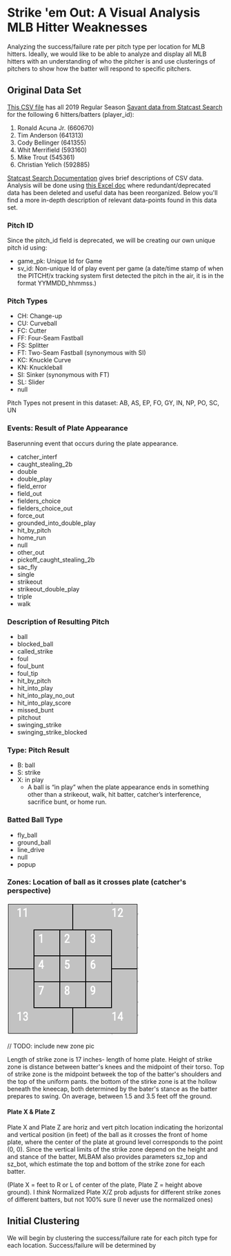 # Strike 'em Out: A Visual Analysis MLB Hitter Weaknesses

Analyzing the success/failure rate per pitch type per location for MLB hitters. 
Ideally, we would like to be able to analyze and display all MLB hitters with an understanding of who the pitcher is and use clusterings of pitchers to show how the batter will respond to specific pitchers.

## Original Data Set
[This CSV file](https://github.com/CamilaCamacho/hitter_analysis/blob/master/savant_data_6_pitchers.csv) has all 2019 Regular Season [Savant data from Statcast Search](https://baseballsavant.mlb.com/statcast_search?hfPT=&hfAB=&hfBBT=&hfPR=&hfZ=&stadium=&hfBBL=&hfNewZones=&hfGT=R%7C&hfC=&hfSea=2019%7C&hfSit=&player_type=pitcher&hfOuts=&opponent=&pitcher_throws=&batter_stands=&hfSA=&game_date_gt=&game_date_lt=&hfInfield=&team=&position=&hfOutfield=&hfRO=&home_road=&batters_lookup%5B%5D=660670&batters_lookup%5B%5D=641313&batters_lookup%5B%5D=641355&batters_lookup%5B%5D=593160&batters_lookup%5B%5D=545361&batters_lookup%5B%5D=592885&hfFlag=&hfPull=&metric_1=&hfInn=&min_pitches=0&min_results=0&group_by=name&sort_col=pitches&player_event_sort=h_launch_speed&sort_order=desc&min_pas=0#results) for the following 6 hitters/batters (player_id): 
1. Ronald Acuna Jr. (660670)
2. Tim Anderson (641313)
3. Cody Bellinger (641355)
4. Whit Merrifield (593160)
5. Mike Trout (545361)
6. Christian Yelich (592885)

[Statcast Search Documentation](https://baseballsavant.mlb.com/csv-docs#events) gives brief descriptions of CSV data. Analysis will be done using [this Excel doc](https://github.com/CamilaCamacho/hitter_analysis/blob/master/savant_data_analysis_6_pitchers.xlsx) where redundant/deprecated data has been deleted and useful data has been reorganized. Below you'll find a more in-depth description of relevant data-points found in this data set.

### Pitch ID
Since the pitch_id field is deprecated, we will be creating our own unique pitch id using:
* game_pk: Unique Id for Game
* sv_id: Non-unique Id of play event per game (a date/time stamp of when the PITCHf/x tracking system first detected the pitch in the air, it is in the format YYMMDD_hhmmss.)

### Pitch Types
* CH: Change-up
* CU: Curveball
* FC: Cutter
* FF: Four-Seam Fastball
* FS: Splitter
* FT: Two-Seam Fastball (synonymous with SI)
* KC: Knuckle Curve
* KN: Knuckleball
* SI: Sinker (synonymous with FT)
* SL: Slider 
* null

Pitch Types not present in this dataset: AB, AS, EP, FO, GY, IN, NP, PO, SC, UN

### Events: Result of Plate Appearance
Baserunning event that occurs during the plate appearance. 
* catcher_interf
* caught_stealing_2b
* double
* double_play
* field_error
* field_out
* fielders_choice 
* fielders_choice_out
* force_out
* grounded_into_double_play
* hit_by_pitch
* home_run
* null
* other_out
* pickoff_caught_stealing_2b
* sac_fly
* single
* strikeout
* strikeout_double_play
* triple
* walk

### Description of Resulting Pitch 
* ball
* blocked_ball
* called_strike
* foul
* foul_bunt
* foul_tip
* hit_by_pitch
* hit_into_play
* hit_into_play_no_out
* hit_into_play_score
* missed_bunt
* pitchout
* swinging_strike
* swinging_strike_blocked

### Type: Pitch Result 
* B: ball
* S: strike
* X: in play
  * A ball is “in play” when the plate appearance ends in something other than a strikeout, walk, hit batter, catcher’s interference, sacrifice bunt, or home run. 

### Batted Ball Type
* fly_ball
* ground_ball
* line_drive
* null
* popup

### Zones: Location of ball as it crosses plate (catcher's perspective)
![Gameday Zones](https://github.com/CamilaCamacho/hitter_analysis/blob/master/screenshots/gameday-zones.png)

// TODO: include new zone pic

Length of strike zone is 17 inches- length of home plate.
Height of strike zone is distance between batter's knees and the midpoint of their torso. Top of strike zone is the midpoint betweek the top of the batter's shoulders and the top of the uniform pants. 
the bottom of the stirke zone is at the hollow beneath the kneecap, both determined by the bater's stance as the batter prepares to swing. 
On average, between 1.5 and 3.5 feet off the ground.

#### Plate X & Plate Z
Plate X and Plate Z are horiz and vert pitch location 
indicating the horizontal and vertical position (in feet) of the ball as it crosses the front of home plate, where the center of the plate at ground level corresponds to the point (0, 0). Since the vertical limits of the strike zone depend on the height and and stance of the batter, MLBAM also provides parameters sz_top and sz_bot, which estimate the top and bottom of the strike zone for each batter.

(Plate X = feet to R or L of center of the plate, Plate Z = height above ground). 
I *think* Normalized Plate X/Z prob adjusts for different strike zones of different batters, but not 100% sure (I never use the normalized ones)

## Initial Clustering
We will begin by clustering the success/failure rate for each pitch type for each location.
Success/failure will be determined by 
